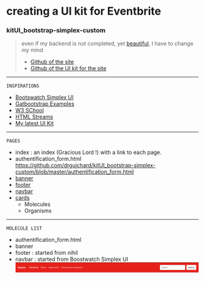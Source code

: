 # creating a UI kit for Eventbrite


### kitUI_bootstrap-simplex-custom
>even if my backend is not completed, yet [beautiful](https://eventbritebytg.herokuapp.com/), I have to change my mind
>* [Github of the site](https://github.com/drguichard/Eventbrite)
>* [Github of the UI kit for the site](https://github.com/drguichard/kitUI_bootstrap-simplex-custom)



---------------------------------------------------------------------------------------------------------------------------------------------------------------------------------------

	INSPIRATIONS
- [Bootswatch Simplex UI](https://bootswatch.com/simplex/ )
- [Gatbootstrap Examples](https://getbootstrap.com/docs/4.0/examples/offcanvas/ )
- [W3 SChool](https://www.w3schools.com/howto/howto_css_cards.asp )
- [HTML Streams](https://htmlstream.com/preview/space-v1.2/html/pages/careers.html)
- [My latest UI Kit](https://github.com/drguichard/kitUI_bootstrap-simplex-custom)


---------------------------------------------------------------------------------------------------------------------------------------------------------------------------------------
	PAGES

* index : an index (Gracious Lord !) with a link to each page.
* authentification_form.html https://github.com/drguichard/kitUI_bootstrap-simplex-custom/blob/master/authentification_form.html 
* [banner](https://github.com/drguichard/kitUI_bootstrap-simplex-custom/blob/master/banner.html)
* [footer](https://github.com/drguichard/kitUI_bootstrap-simplex-custom/blob/master/footer.html) 
* [navbar](https://github.com/drguichard/kitUI_bootstrap-simplex-custom/blob/master/navbar.html) 
* [cards](https://github.com/drguichard/kitUI_bootstrap-simplex-custom/blob/master/cards.html) 
	* Molecules
	* Organisms


---------------------------------------------------------------------------------------------------------------------------------------------------------------------------------------
	MOLECULE LIST

* authentification_form.html
* banner
* footer : started from nihil
* navbar : started from Boostwatch Simplex UI
![My navbar](img/navbar8767.png)
